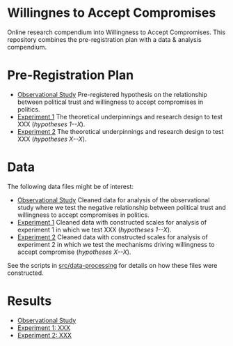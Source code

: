 # Willingnes to Accept Compromises
Online research compendium into Willingness to Accept Compromises. This repository combines the pre-registration plan with a data &amp; analysis compendium.

# Pre-Registration Plan
* [Observational Study](https://osf.io/h29j3) Pre-registered hypothesis on the relationship between political trust and willingness to accept compromises in politics.
* [Experiment 1](src/pre-analysis-plan/experiment1.md) The theoretical underpinnings and research design to test XXX (_hypotheses 1--X_).
* [Experiment 2](src/pre-analysis-plan/experiment2.md) The theoretical underpinnings and research design to test XXX (_hypotheses X--X_).

# Data
The following data files might be of interest:

* [Observational Study](data/intermediate/observational_study.RDS) Cleaned data for analysis of the observational study where we test the negative relationship between political trust and willingness to accept compromises in politics.
* [Experiment 1](data/intermediate/cleaned_experiment1.csv) Cleaned data with constructed scales for analysis of experiment 1 in which we test XXX (_hypotheses 1--X_).
* [Experiment 2](data/intermediate/cleaned_experiment2.csv) Cleaned data with constructed scales for analysis of experiment 2 in which we test the mechanisms driving willingness to accept compromise (_hypotheses X--X_).

See the scripts in [src/data-processing](src/data-processing/README.md) for details on how these files were constructed.

# Results
* [Observational Study](src/analysis/experiment1.md)
* [Experiment 1: XXX](src/analysis/experiment1.md)
* [Experiment 2: XXX](src/analysis/experiment2.md)